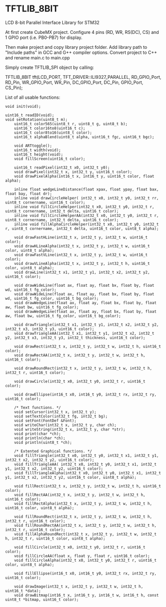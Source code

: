 # TFTLIB_8BIT
LCD 8-bit Parallel Interface Library for STM32

At first create CubeMX project. Configure 4 pins (RD, WR, RS(DC), CS) and 1 GPIO port (i.e. PB0-PB7) for display.

Then make project and copy library project folder. Add library path to "Include paths" in GCC and G++ compiler options. Convert project to C++ and rename main.c to main.cpp

Simply create TFTLIB_SPI object by calling:

TFTLIB_8BIT tft(LCD_PORT, TFT_DRIVER::ILI9327_PARALLEL, RD_GPIO_Port, RD_Pin, WR_GPIO_Port, WR_Pin, DC_GPIO_Port, DC_Pin, GPIO_Port, CS_Pin);

List of all usable functions:
    
    void init(void);
    
    uint16_t readID(void);
    void setRotation(uint8_t m);
		uint16_t color565(uint8_t r, uint8_t g, uint8_t b);
		uint16_t color16to8(uint16_t c);
		uint16_t color8to16(uint8_t color);
		uint16_t alphaBlend(uint8_t alpha, uint16_t fgc, uint16_t bgc);

		void ARTtoggle();
		uint16_t width(void);
		uint16_t height(void);
		void fillScreen(uint16_t color);

		uint16_t readPixel(int32_t x0, int32_t y0);
		void drawPixel(int32_t x, int32_t y, uint16_t color);
		void drawPixelAlpha(int16_t x, int16_t y, uint16_t color, float alpha);

		inline float wedgeLineDistance(float xpax, float ypay, float bax, float bay, float dr);
		inline void drawCircleHelper( int32_t x0, int32_t y0, int32_t rr, uint8_t cornername, uint16_t color);
		inline void fillCircleHelper(int32_t x0, int32_t y0, int32_t r, uint8_t cornername, int32_t delta, uint16_t color);
		inline void fillCircleHelperAA(int32_t x0, int32_t y0, int32_t r, uint8_t cornername, int32_t delta, uint16_t color);
		inline void fillAlphaCircleHelper(int32_t x0, int32_t y0, int32_t r, uint8_t cornername, int32_t delta, uint16_t color, uint8_t alpha);

		void drawFastHLine(int32_t x, int32_t y, int32_t w, uint16_t color);
		void drawHLineAlpha(int32_t x, int32_t y, int32_t w, uint16_t color, uint8_t alpha);
		void drawFastVLine(int32_t x, int32_t y, int32_t w, uint16_t color);
		void drawVLineAlpha(int32_t x, int32_t y, int32_t h, uint16_t color, uint8_t alpha);
		void drawLine(int32_t x1, int32_t y1, int32_t x2, int32_t y2, uint16_t color);

		void drawWideLine(float ax, float ay, float bx, float by, float wd, uint16_t fg_color);
		void drawWideLine(float ax, float ay, float bx, float by, float wd, uint16_t fg_color, uint16_t bg_color);
		void drawWedgeLine(float ax, float ay, float bx, float by, float aw, float bw, uint16_t fg_color);
		void drawWedgeLine(float ax, float ay, float bx, float by, float aw, float bw, uint16_t fg_color, uint16_t bg_color);

		void drawTriangle(int32_t x1, int32_t y1, int32_t x2, int32_t y2, int32_t x3, int32_t y3, uint16_t color);
		void drawTriangleAA(int32_t x1, int32_t y1, int32_t x2, int32_t y2, int32_t x3, int32_t y3, int32_t thickness, uint16_t color);

		void drawRect(int32_t x, int32_t y, int32_t w, int32_t h, uint16_t color);
		void drawRectAA(int32_t x, int32_t y, int32_t w, int32_t h, uint16_t color);

		void drawRoundRect(int32_t x, int32_t y, int32_t w, int32_t h, int32_t r, uint16_t color);

		void drawCircle(int32_t x0, int32_t y0, int32_t r, uint16_t color);

		void drawEllipse(int16_t x0, int16_t y0, int32_t rx, int32_t ry, uint16_t color);

		/* Text functions. */
		void setCursor(int32_t x, int32_t y);
		void setTextColor(int32_t fg, int32_t bg);
		void setFont(FontDef &Font);
		void writeChar(int32_t x, int32_t y, char ch);
		void writeString(int32_t x, int32_t y, char *str);
		void print(char *ch);
		void println(char *ch);
		void println(uint8_t *ch);

		/* Extented Graphical functions. */
		void fillTriangle(int32_t x0, int32_t y0, int32_t x1, int32_t y1, int32_t x2, int32_t y2, uint16_t color);
		void fillTriangleAA( int32_t x0, int32_t y0, int32_t x1, int32_t y1, int32_t x2, int32_t y2, uint16_t color);
		void fillTriangleAlpha(int32_t x0, int32_t y0, int32_t x1, int32_t y1, int32_t x2, int32_t y2, uint16_t color, uint8_t alpha);

		void fillRect(int32_t x, int32_t y, int32_t w, int32_t h, uint16_t color);
		void fillRectAA(int32_t x, int32_t y, int32_t w, int32_t h, uint16_t color);
		void fillRectAlpha(int32_t x, int32_t y, int32_t w, int32_t h, uint16_t color, uint8_t alpha);

		void fillRoundRect(int32_t x, int32_t y, int32_t w, int32_t h, int32_t r, uint16_t color);
		void fillRoundRectAA(int32_t x, int32_t y, int32_t w, int32_t h, int32_t r, uint16_t color);
		void fillAlphaRoundRect(int32_t x, int32_t y, int32_t w, int32_t h, int32_t r, uint16_t color, uint8_t alpha);

		void fillCircle(int32_t x0, int32_t y0, int32_t r, uint16_t color);
		void fillCircleAA(float x, float y, float r, uint16_t color);
		void fillCircleAlpha(int32_t x0, int32_t y0, int32_t r, uint16_t color, uint8_t alpha);

		void fillEllipse(int16_t x0, int16_t y0, int32_t rx, int32_t ry, uint16_t color);

		void drawImage(int32_t x, int32_t y, int32_t w, int32_t h, uint16_t *data);
		void drawBitmap(int16_t x, int16_t y, int16_t w, int16_t h, const uint8_t *bitmap, uint16_t color);
